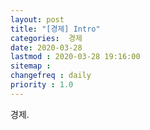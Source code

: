 ```yaml
---
layout: post
title: "[경제] Intro"
categories:  경제
date: 2020-03-28
lastmod : 2020-03-28 19:16:00
sitemap :
changefreq : daily
priority : 1.0
---
```




경제.



